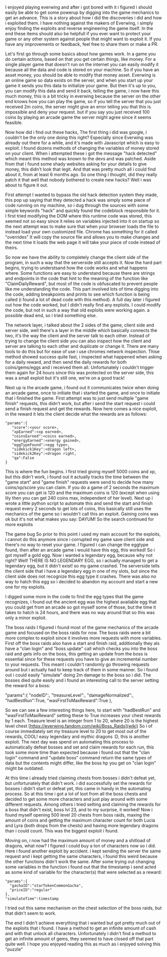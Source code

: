 
I enjoyed playing everwing and after i got bored with it i figured i should easily be able to get some powerup by digging into the game mechanics to get an advance. This is a story about how i did the discoveries i did and how i exploited them. I have nothing against the makers of Everwing, i simply enjoy finding the exploits and reverse engineering the game itself. In the end these items should also be helpfull if you ever want to protect your game or any other system against people that might want to exploit it. If you have any improvements or feedback, feel free to share them or make a PR.

Let's first go through some basics about how games work. In a game you do certain actions, based on that you get certain things, like money. For a single player game that doesn't run on the internet you can easily modify it because all the data and code is stored on your machine. So if you have an asset money, you should be able to modify that money asset. Everwing is an online game so data exists on the server, and when you start up your game it sends you this data to initialize your game. But then it's up to you, you can modify this data and send it back, telling the game, i now have this much money, this is a bit tricky in everwing because the server on the other end knows how you can play the game, so if you tell the server that you just received 2m coins, the server might give an error telling you that this is impossible and deny your request. but if you say you just received 100 coins by playing an arcade game the server might agree since it seems feasible.

Now how did i find out these hacks,
The first thing i did was google, i couldn't be the only one doing this right? Especially since Everwing was already out there for a while, and it's made with Javascript which is easy to exploit. I found dozens methods of changing the variables of money stored on your client. When i attempted these i got the message "hack detected" which meant this method was known to the devs and was patched. Aside from that i found some shady websites asking for your details to give money, this didn't look that legit. And that was pretty much all i could find about it, from at least 6 months ago. So one thing i thought, did they  really patch it that well that nobody bothered to create new hacks? Well i was about to figure it out.

First attempt
I wanted to bypass the old hack detection system they made, this pop up saying that they detected a hack was simply some piece of code running on my machine, so i dug through the sources with some simple keywords "hack" and quickly found the codeblock responsible for it. I first tried modifying the DOM where this runtime code was stored, this seemed not so easy since it relies on variables injected into it on startup so the next attempt was to make sure that when your browser loads the file to instead load your own customized file. Chrome has something for it called "overrides" It will copy the source file and allows you to make changes and the next time it loads the web page it will take your piece of code instead of theirs.

So now we have the ability to completely change the client side of the program, in such a way that the serverside still accepts it. Now the hard part begins, trying to understsand how the code works and what happens where. Some functions are easy to understand because there are strings and endpoints in the code that hint to the meaning of the function like "ClaimDailyReward", but most of the code is obfuscated to prevent people like me understanding the code. This part involved lots of time digging into the code, adding breakpoints and prints to see which function is being called (i found a lot of dead code with this method). A full day later i figured out how the code worked, but I didn't really find any exploits. I could modify the code, but not in such a way that old exploits were working again. a possible dead end, so i tried something else.

The network layer, i talked about the 2 sides of the game, client side and server side, well there's a layer in the middle which basically connects the two, it's the way the client and the server talk to each other. Instead of trying to change the client side you can also inspect how the client and server are talking to each other and duplicate or change it. There are many tools to do this but for ease of use i use chromes network inspection. Thise method showed success quite fast, i inspected what happened when asking for a daily reward, and then send the daily rewards for both coins/gems/eggs and i received them all. Unfortunately i couldn't trigger them again for 24 hours since this was protected on the server side, this was a small exploit but it's still one, we're on a good track!

Next up is the arcade game, i found out it communicates twice when doing an arcade game, once to initiate that i started the game, and once to initiate that i finished the game. First attempt was to just send multiple "game finish" requests, this didn't work, but after i send the start request i could send a finish request and get the rewards. Now here comes a nice exploit, in the reward it lets the client decide what the rewards are as follows:

```
"params":{
   "score":<your score>,
   "xpEarned":<xp earned>,
   "coinsEarned":<coins earned>,
   "energyEarned":<energy gained>,
   "eggTypeFound":<egg type>,
   "sidekick1Key":<dragon left>,
   "sidekick2Key":<dragon right,
   "qa":False
}
```

This is where the fun begins. I first tried giving myself 5000 coins and xp, but this didn't work, i found out it actually tracks the time between the "game start" and "game finish" requests were send to decide how many coins/xp/score you can claim. If you do a game of 2 seconds the maximum score you can get is 120 and the maximum coins is 120 (except when using lily then you can get 240 coins max, independent of her level). Next up i wrote a little python script to automate this and send the start and finish request every 2 seconds to get lots of coins, this basically still uses the mechanics of the game so i wouldn't call this an exploit. Gaining coins was ok but it's not what makes you say: DAYUM! So the search continued for more exploits

The game bug
So prior to this point i used my main account for the exploits, i cannot do this anymore since i corrupted my game save client side and there's no  way to reset your game. I figured i can change the eggtype found, then after an arcade game i would have this egg, this worked! So i got myself a gold egg. Now i wanted a legendary egg, because why not right? Well! THERE IS NO LEGENDARY EGG, so i actually managed to get a legendary egg, but it didn't exist! so my game crashed. The serverside  tells the client side that i have a legendary egg in one of my slots, but since the client side does not recognize this egg type it crashes. There was also no way to hatch this egg so i decided to abandon my account and start a new one for my exploits.

I digged some more in the code to find the egg types that the game recognizes, i found out the ancient egg was the highest available egg that you could get from an arcade so got myself some of those, but the time it  takes to hatch is 24 hours, and there was no way around that so this was only a minor exploit.

The boss raids
I figured i found most of the game mechanics of the arcade game and focused on the boss raids for now. The boss raids were a bit more complex to exploit since it involves more requests with more variables. First off the boss raids also have a start and finish raid, additionally they als have a "clan login" and "boss update" call which checks you into the boss raid and gets info on the boss, this getting an update from the boss is essential since for these requests you have to give an incremental number to your requests. This meant i couldn't randomly go throwing requests around but i actually had to keep track of them in some manner. So i found out i could easily "simulate" doing 2m damage to the boss so i did. The bosses died quite easily and i found an interesting call to the server setting the reward for a boss:

"params":{
   "nodeID":<Boss level>,
   "treasureLevel":<treasure level>,
   "damageNormalized":<no idea what this is>,
   "hadBestRun":True,
   "wasFirstToMaxReward":True
},

So we can see a few interesting things here, to start with "hadBestRun" and "wasFirstToMaxReward" setting these to True increases your chest rewards by 1 each. Treasure level is an integer from 1 to 20, where 20 is the highest level chest [https://everwing.fandom.com/wiki/Boss_Raids](wiki) So i of course immediately set my treasure level to 20 to get most out of the rewards, COOL! easy legendary and mythic dragons :D, this is another exploit. The next day was spend on automating this process to automatically defeat bosses and set and claim rewards for each run, this took some more time than expected because i found out that the "clan login" command and "update boss" command return the same types of data but the contents might differ, like the boss hp you get on "clan login" might be outdated.

At this time i already tried claiming chests from bosses i didn't defeat yet, but unfortunately that didn't work. i did successfully set the rewards for bosses i didn't start or defeat yet, this came in handy in the automating process. So at this time i got a lot of loot from all the boss chests and decided to get some more characters and just play around with some different requests. Among others i tried setting and claiming the rewards for a boss that didn't exist, boss lvl 23, and to my surprise, it worked! Now i found myself opening 500 level 20 chests from boss raids, maxing the amount of coins and getting the maximum character count for both Lucia and Lyra (both drops from the chests) and having more legendary dragons than i could count. This was the biggest exploit i found.

Moving on, i now had the maximum amount of money and a shitload of dragons, what now? I figured i could buy a ton of characters now so i did. Here i found another exploit by accident. i kept sending the server the same request and i kept getting the same characters, i found this weird because the other functions didn't work the same. After some trying out changing some variables in the function i found out that the timestamp i send acted as some kind of variable for the character(s) that were selected as a reward:

```
"params":{
  "gachaID":"starTokenCommonGacha",
  "priceID":"regular"
},
"simulateTime":timestamp
```

I tried out this same mechanism on the chest selection of the boss raids, but that didn't seem to work.

The end
I didn't achieve everything that i wanted but got pretty much out of the exploits that i found. I have a method to get an infinite amount of cash and with that unlock all characters. Unfortunately i didn't find a method to get an infinite amount of gems, they seemed to have closed off that part quite well. I hope you enjoyed reading this as much as i enjoyed solving this "puzzle"


